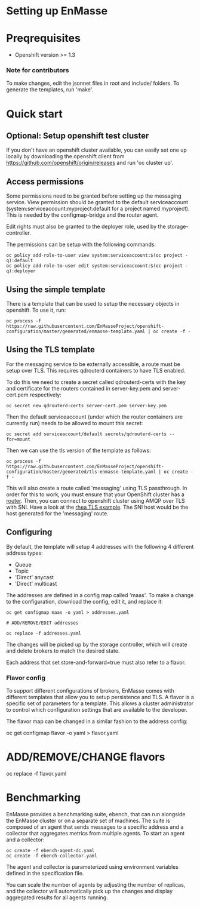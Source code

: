 # Setting up EnMasse

# Preqrequisites

   * Openshift version >= 1.3

### Note for contributors

To make changes, edit the jsonnet files in root and include/ folders. To generate the templates, run
'make'. 

# Quick start

## Optional: Setup openshift test cluster

If you don't have an openshift cluster available, you can easily set one up locally by downloading
the openshift client from https://github.com/openshift/origin/releases and run 'oc cluster up'.

## Access permissions

Some permissions need to be granted before setting up the messaging
service.  View permission should be granted to the default
serviceaccount (system:serviceaccount:myproject:default for a project
named myproject). This is needed by the configmap-bridge and the
router agent.

Edit rights must also be granted to the deployer role, used by the
storage-controller.

The permissions can be setup with the following commands:

    oc policy add-role-to-user view system:serviceaccount:$(oc project -q):default
    oc policy add-role-to-user edit system:serviceaccount:$(oc project -q):deployer

## Using the simple template

There is a template that can be used to setup the necessary objects in
openshift. To use it, run:

    oc process -f https://raw.githubusercontent.com/EnMasseProject/openshift-configuration/master/generated/enmasse-template.yaml | oc create -f -

## Using the TLS template

For the messaging service to be externally accessible, a route must be
setup over TLS. This requires qdrouterd containers to have TLS enabled.

To do this we need to create a secret called qdrouterd-certs with the
key and certificate for the routers contained in server-key.pem and
server-cert.pem respectively:

    oc secret new qdrouterd-certs server-cert.pem server-key.pem

Then the default serviceaccount (under which the router containers are
currently run) needs to be allowed to mount this secret:

    oc secret add serviceaccount/default secrets/qdrouterd-certs --for=mount

Then we can use the tls version of the template as follows:

    oc process -f https://raw.githubusercontent.com/EnMasseProject/openshift-configuration/master/generated/tls-enmasse-template.yaml | oc create -f -

This will also create a route called 'messaging' using TLS passthrough. In order for this to work,
you must ensure that your OpenShift cluster has a
[router](https://docs.openshift.org/latest/install_config/router/index.html#install-config-router-overview). Then, you can connect to openshift cluster using AMQP over TLS with SNI. Have a look at the [rhea TLS example](https://github.com/grs/rhea/blob/master/examples/tls/tls_client.js). The SNI host would be the host generated for the 'messaging' route.

## Configuring

By default, the template will setup 4 addresses with the following 4 different address types:

   * Queue
   * Topic
   * 'Direct' anycast
   * 'Direct' multicast

The addresses are defined in a config map called 'maas'. To make a change to the configuration,
download the config, edit it, and replace it:

    oc get configmap maas -o yaml > addresses.yaml

    # ADD/REMOVE/EDIT addresses

    oc replace -f addresses.yaml

The changes will be picked up by the storage controller, which will create and delete brokers to
match the desired state.

Each address that set store-and-forward=true must also refer to a flavor.

### Flavor config

To support different configurations of brokers, EnMasse comes with different templates that allow
you to setup persistence and TLS. A flavor is a specific set of parameters for a template. This
allows a cluster administrator to control which configuration settings that are available to the
developer.

The flavor map can be changed in a similar fashion to the address config:

   oc get configmap flavor -o yaml > flavor.yaml
   # ADD/REMOVE/CHANGE flavors
   oc replace -f flavor.yaml

# Benchmarking

EnMasse provides a benchmarking suite, ebench, that can run alongside the EnMasse cluster or
on a separate set of machines. The suite is composed of an agent that sends messages to a specific
address and a collector that aggregates metrics from multiple agents. To start an agent and a
collector:

    oc create -f ebench-agent-dc.yaml
    oc create -f ebench-collector.yaml

The agent and collector is parameterized using environment variables defined in the specification
file. 

You can scale the number of agents by adjusting the number of replicas, and the collector will
automatically pick up the changes and display aggregated results for all agents running.

